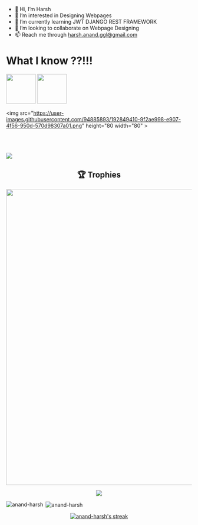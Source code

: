 - 👋 Hi, I’m Harsh
- 👀 I’m interested in Designing Webpages
- 🌱 I’m currently learning JWT DJANGO REST FRAMEWORK
- 💞️ I’m looking to collaborate on Webpage Designing
- 📫 Reach me through harsh.anand.ggl@gmail.com

# What I know ??!!!
<pictures>
<img src="https://user-images.githubusercontent.com/94885893/155173090-c6ae5dea-a0db-4179-bc33-054686123786.png" height="80 width="80 >
<img src="https://user-images.githubusercontent.com/94885893/192850015-a534a5db-a0f8-4a4f-8058-5efa34cc5a3e.png" height="80 width="80 />

<img src="https://user-images.githubusercontent.com/94885893/192849410-9f2ae998-e907-4f56-950d-570d98307a01.png" height="80 width="80" >

</pictures>



<br><br>
<br>![](https://komarev.com/ghpvc/?username=anand-harsh)  

<h2 align="center">🏆 Trophies</h2>
<p align="center"> <img width=800 src="https://github-profile-trophy.vercel.app/?username=anand-harsh&margin-w=30&theme=onedark&row=1"/>
</p>
<p align="center"> <img src="/assets/morty.gif" /> </p>


<p><img align="left" src="https://github-readme-stats.vercel.app/api/top-langs?username=anand-harsh&show_icons=true&locale=en&layout=compact&theme=radical" alt="anand-harsh" /></p>

<p>&nbsp;<img align="center" src="https://github-readme-stats.vercel.app/api?username=anand-harsh&show_icons=true&locale=en&theme=radical" alt="anand-harsh" /></p>

<p align="center">
  <a href="https://github.com/anand-harsh/github-readme-streak-stats">
    <img title="🔥 Get streak stats for your profile at git.io/streak-stats" alt="anand-harsh's streak" src="https://streak-stats.demolab.com/?user=anand-harsh&theme=radical"/>
  </a>
</p>


<!---
anand-harsh/anand-harsh is a ✨ special ✨ repository because its `README.md` (this file) appears on your GitHub profile.
You can click the Preview link to take a look at your changes.
--->
